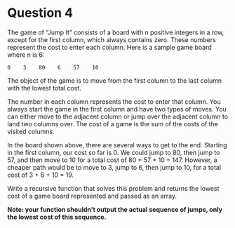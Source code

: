 # Question 4

The game of “Jump It” consists of a board with n positive integers in a row, except for the first
column, which always contains zero. These numbers represent the cost to enter each column.
Here is a sample game board where n is 6:

    0    3    80    6    57    10

The object of the game is to move from the first column to the last column with the lowest total
cost.

The number in each column represents the cost to enter that column. You always start the game
in the first column and have two types of moves. You can either move to the adjacent column or
jump over the adjacent column to land two columns over. The cost of a game is the sum of the
costs of the visited columns.

In the board shown above, there are several ways to get to the end. Starting in the first column,
our cost so far is 0. We could jump to 80, then jump to 57, and then move to 10 for a total cost
of 80 + 57 + 10 = 147. However, a cheaper path would be to move to 3, jump to 6, then jump to
10, for a total cost of 3 + 6 + 10 = 19.

Write a recursive function that solves this problem and returns the lowest cost of a game board
represented and passed as an array.

**Note: your function shouldn’t output the actual sequence of jumps, only the lowest cost of this
sequence.**
